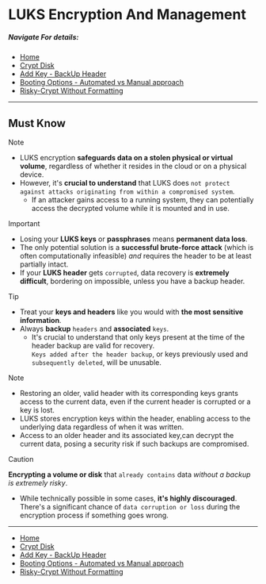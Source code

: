 
# LUKS Encryption And Management

##### Navigate For details:
- [Home](README.md)
- [Crypt Disk](/1.encrypt_luks.md)
- [Add Key - BackUp Header](/2.add_key_backup_header.md)
- [Booting Options - Automated vs Manual approach](/3_automate_decrypt_on_boot.md)
- [Risky-Crypt Without Formatting](/4.no_formatting_encryption.md)
 ---

## Must Know 

> [!NOTE]
>   - LUKS encryption **safeguards data on a stolen physical or virtual volume**, regardless of whether it resides in the cloud or on a physical device.
>   - However, it's **crucial to understand** that LUKS does `not protect against attacks originating from within a compromised system`. 
>     - If an attacker gains access to a running system, they can potentially access the decrypted volume while it is mounted and in use.

>[!IMPORTANT] 
> - Losing your **LUKS keys** or **passphrases** means **permanent data loss**.
> - The only potential solution is a **successful brute-force attack** (which is often computationally infeasible) *and* requires the header to be at least partially intact.
> - If your **LUKS header** gets `corrupted`, data recovery is **extremely difficult**, bordering on impossible, unless you have a backup header.

> [!TIP]
> - Treat your **keys and headers** like you would with **the most sensitive information**.
> - Always **backup** `headers` and **associated** `keys`.
>   -  It's crucial to understand that only keys present at the time of the header backup are valid for recovery.</br>`Keys added after the header backup`, or keys previously used and `subsequently deleted`, will be unusable.

>[!NOTE]
> - Restoring an older, valid header with its corresponding keys grants access to the current data, even if the current header is corrupted or a key is lost.
> - LUKS stores encryption keys within the header, enabling access to the underlying data regardless of when it was written.
> - Access to an older header and its associated key,can decrypt the current data, posing a security risk if such backups are compromised.

> [!CAUTION] 
> **Encrypting a volume or disk** that `already contains` data *without a backup is extremely risky*. 
> - While technically possible in some cases, **it's highly discouraged**.  There's a significant chance of `data corruption or loss` during the encryption process if something goes wrong.

---
- [Home](README.md)
- [Crypt Disk](/1.encrypt_luks.md)
- [Add Key - BackUp Header](/2.add_key_backup_header.md)
- [Booting Options - Automated vs Manual approach](/3_automate_decrypt_on_boot.md)
- [Risky-Crypt Without Formatting](/4.no_formatting_encryption.md)

